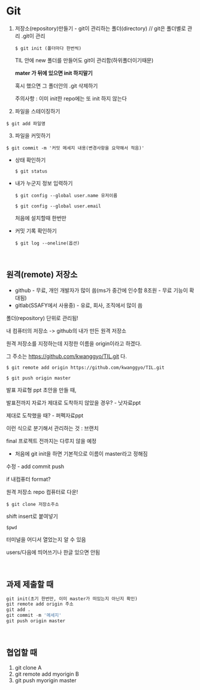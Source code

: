 # Git

1. 저장소(repository)만들기  - git이 관리하는 폴더(directory) // git은 폴더별로 관리 .git이 관리

   ```shell
   $ git init (폴더마다 한번씩)
   ```

   TIL 안에 new 폴더를 만들어도 git이 관리함(하위폴더이기때문)

   **mater 가 뒤에 있으면 init 하지말기**

   혹시 했으면 그 폴더안의 .git 삭제하기

   주의사항 : 이미 init한 repo에는 또 init 하지 않는다

2.  파일을 스테이징하기

   ```shell
   $ git add 파일명
   ```

3.  파일을 커밋하기

   ```shell
   $ git commit -m '커밋 메세지 내용(변경사항을 요약해서 적음)'
   ```

- 상태 확인하기

  ```shell
  $ git status
  ```

- 내가 누군지 정보 입력하기

  ```shell
  $ git config --global user.name 유저이름
  
  $ git config --global user.email
  ```

  처음에 설치할때 한번만

- 커밋 기록 확인하기

  ```shell
  $ git log --oneline(옵션)
  ```

<br>

## 원격(remote) 저장소

- github - 무료, 개인 개발자가 많이 씀(ms가 중간에 인수함 8조원 - 무료 기능이 확대됨)
- gitlab(SSAFY에서 사용중) - 유료, 회사, 조직에서 많이 씀

폴더(repository) 단위로 관리됨!

내 컴퓨터의 저장소 -> github의 내가 만든 원격 저장소

원격 저장소를 지정하는데 지정한 이름을 origin이라고 하겠다.

그 주소는 https://github.com/kwanggyo/TIL.git 다.

```shell
$ git remote add origin https://github.com/kwanggyo/TIL.git
```



```shell
$ git push origin master
```



발표 자료형 ppt 초안을 만들 때,

발표전까지 자료가 제대로 도착하지 않았을 경우? - 낫자료ppt

제대로 도착했을 때? - 퍼펙자료ppt

이런 식으로 분기해서 관리하는 것 : 브랜치

final 프로젝트 전까지는 다루지 않을 예정



- 처음에 git init을 하면 기본적으로 이름이 master라고 정해짐



수정 - add commit push

if 내컴퓨터 format?

원격 저장소 repo 컴퓨터로 다운!

```shell
$ git clone 저장소주소
```

shift insert로 붙여넣기



```shell
$pwd
```

터미널을 어디서 열었는지 알 수 있음

users/다음에 띄어쓰기나 한글 있으면 안됨

<br>

## 과제 제출할 때

```python
git init(초기 한번만, 이미 master가 떠있는지 아닌지 확인)
git remote add origin 주소
git add .
git commit -m '메세지'
git push origin master
```

<br>

## 협업할 때

1. git clone A
2. git remote add myorigin B
3. git push myorigin master